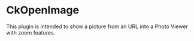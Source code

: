 # CkOpenImage
This plugin is intended to show a picture from an URL into a Photo Viewer with zoom features.
